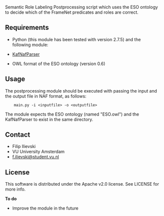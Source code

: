 
Semantic Role Labeling Postprocessing script which uses the ESO ontology to decide which of the FrameNet predicates and roles are correct. 

Requirements
------------

* Python (this module has been tested with version 2.7.5) and the following module:

	
* [KafNafParser](https://github.com/opener-project/KafNafParserPy)

* OWL format of the ESO ontology (version 0.6)


Usage
------

The postprocessing module should be executed with passing the input and the output file in NAF format, as follows:

        main.py -i <inputfile> -o <outputfile>
        
The module expects the ESO ontology (named "ESO.owl") and the KafNafParser to exist in the same directory.

	
Contact
-------
* Filip Ilievski
* VU University Amsterdam
* [f.ilievski@student.vu.nl](f.ilievski@student.vu.nl)

License
-------	
This software is distributed under the Apache v2.0 license. See LICENSE for more info. 


	
**To do**	
* Improve the module in the future